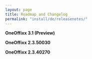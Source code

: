 ```yaml
---
layout: page
title: Roadmap and Changelog
permalink: "install/de/releasenotes/"
---
```


__OneOffixx 3.1 (Preview)__




__OneOffixx 2.3.50030__



__OneOffixx 2.3.40270__


